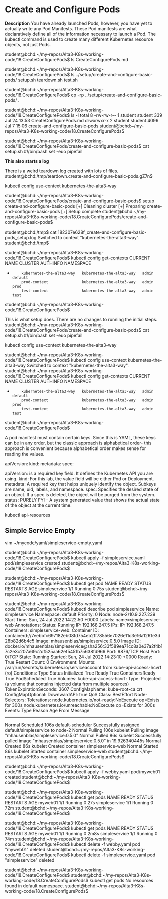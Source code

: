 # Create and Configure Pods

**Description**
You have already launched Pods, however, you have yet to actually write any Pod Manifests. 
These Pod manifests are what declaratively define all of the information necessary 
to launch a Pod. The kubectl command is used to create many different 
Kubernetes resource objects, not just Pods.




student@bchd:~/my-repos/Alta3-K8s-working-code/18.CreateConfigurePods$ ls
CreateConfigurePods.md

student@bchd:~/my-repos/Alta3-K8s-working-code/18.CreateConfigurePods$ ls ../setup/create-and-configure-basic-pods/
setup.sh  teardown.sh  test.sh

student@bchd:~/my-repos/Alta3-K8s-working-code/18.CreateConfigurePods$ cp -rp  ../setup/create-and-configure-basic-pods/ .

student@bchd:~/my-repos/Alta3-K8s-working-code/18.CreateConfigurePods$ ls -l
total 8
-rw-rw-r-- 1 student student  339 Jul 24 13:53 CreateConfigurePods.md
drwxrwxr-x 2 student student 4096 Jul  7 15:06 create-and-configure-basic-pods
student@bchd:~/my-repos/Alta3-K8s-working-code/18.CreateConfigurePods$ 

student@bchd:~/my-repos/Alta3-K8s-working-code/18.CreateConfigurePods/create-and-configure-basic-pods$ cat setup.sh 
#!/bin/bash
set -euo pipefail

**This also starts a log**

There is a weird teardown log created with lots of files.
student@bchd:/tmp/teardown.create-and-configure-basic-pods.gZ7n$


kubectl config use-context kubernetes-the-alta3-way

student@bchd:~/my-repos/Alta3-K8s-working-code/18.CreateConfigurePods/create-and-configure-basic-pods$ setup create-and-configure-basic-pods
[+] Cleaning cluster
[+] Preparing create-and-configure-basic-pods
[+] Setup complete
student@bchd:~/my-repos/Alta3-K8s-working-code/18.CreateConfigurePods/create-and-configure-basic-pods$ 


student@bchd:/tmp$ cat 182307e628f_create-and-configure-basic-pods_setup.log
Switched to context "kubernetes-the-alta3-way".
student@bchd:/tmp$ 

student@bchd:~/my-repos/Alta3-K8s-working-code/18.CreateConfigurePods$ kubectl config get-contexts
CURRENT   NAME                       CLUSTER                    AUTHINFO   NAMESPACE
*         kubernetes-the-alta3-way   kubernetes-the-alta3-way   admin      default
          prod-context               kubernetes-the-alta3-way   admin      prod
          test-context               kubernetes-the-alta3-way   admin      test
student@bchd:~/my-repos/Alta3-K8s-working-code/18.CreateConfigurePods$ 

This is what setup does.  There are no changes to running the initial steps.
student@bchd:~/my-repos/Alta3-K8s-working-code/18.CreateConfigurePods/create-and-configure-basic-pods$ cat setup.sh 
#!/bin/bash
set -euo pipefail

kubectl config use-context kubernetes-the-alta3-way


student@bchd:~/my-repos/Alta3-K8s-working-code/18.CreateConfigurePods$ kubectl config use-context kubernetes-the-alta3-way
Switched to context "kubernetes-the-alta3-way".
student@bchd:~/my-repos/Alta3-K8s-working-code/18.CreateConfigurePods$ kubectl config get-contexts
CURRENT   NAME                       CLUSTER                    AUTHINFO   NAMESPACE
*         kubernetes-the-alta3-way   kubernetes-the-alta3-way   admin      default
          prod-context               kubernetes-the-alta3-way   admin      prod
          test-context               kubernetes-the-alta3-way   admin      test
student@bchd:~/my-repos/Alta3-K8s-working-code/18.CreateConfigurePods$ 

A pod manifest must contain certain keys. Since this is YAML, these keys can be in any order, but the classic approach is alphabetical order- this approach is convenient because alphabetical order makes sense for reading the values.

apiVersion:
kind:
metadata:
spec:

apiVersion: is a required key field. It defines the Kubernetes API you are using.
kind: For this lab, the value field will be either Pod or Deployment.
metadata: A required key that helps uniquely identify the object. Subkeys are name, uid, labels, and namespace.
spec: Specifies the desired state of an object. If a spec is deleted, the object will be purged from the system.
status: PURELY FYI - A system generated value that shows the actual state of the object at the current time.

kubectl api-resources

## Simple Service Empty

vim ~/mycode/yaml/simpleservice-empty.yaml


student@bchd:~/my-repos/Alta3-K8s-working-code/18.CreateConfigurePods$ kubectl apply -f simpleservice.yaml 
pod/simpleservice created
student@bchd:~/my-repos/Alta3-K8s-working-code/18.CreateConfigurePods$ 

student@bchd:~/my-repos/Alta3-K8s-working-code/18.CreateConfigurePods$ kubectl get pod
NAME            READY   STATUS    RESTARTS   AGE
simpleservice   1/1     Running   0          75s
student@bchd:~/my-repos/Alta3-K8s-working-code/18.CreateConfigurePods$ 

student@bchd:~/my-repos/Alta3-K8s-working-code/18.CreateConfigurePods$ kubectl describe pod simpleservice 
Name:         simpleservice
Namespace:    default
Priority:     0
Node:         node-2/10.9.227.239
Start Time:   Sun, 24 Jul 2022 14:22:50 +0000
Labels:       name=simpleservice-web
Annotations:  <none>
Status:       Running
IP:           192.168.247.5
IPs:
  IP:  192.168.247.5
Containers:
  simpleservice-web:
    Container ID:   containerd://7eebbfc697182eb08fd754eb2ff78556e7026e11c3e16a1261e3d28b82d6b4c5
    Image:          mhausenblas/simpleservice:0.5.0
    Image ID:       docker.io/mhausenblas/simpleservice@sha256:33f589ea71cc8a0e37a2f4b17c2e3c207a69c2df525aa62ef5451b75638fd966
    Port:           9876/TCP
    Host Port:      0/TCP
    State:          Running
      Started:      Sun, 24 Jul 2022 14:23:10 +0000
    Ready:          True
    Restart Count:  0
    Environment:    <none>
    Mounts:
      /var/run/secrets/kubernetes.io/serviceaccount from kube-api-access-hcvrf (ro)
Conditions:
  Type              Status
  Initialized       True 
  Ready             True 
  ContainersReady   True 
  PodScheduled      True 
Volumes:
  kube-api-access-hcvrf:
    Type:                    Projected (a volume that contains injected data from multiple sources)
    TokenExpirationSeconds:  3607
    ConfigMapName:           kube-root-ca.crt
    ConfigMapOptional:       <nil>
    DownwardAPI:             true
QoS Class:                   BestEffort
Node-Selectors:              <none>
Tolerations:                 node.kubernetes.io/not-ready:NoExecute op=Exists for 300s
                             node.kubernetes.io/unreachable:NoExecute op=Exists for 300s
Events:
  Type    Reason     Age   From               Message
  ----    ------     ----  ----               -------
  Normal  Scheduled  106s  default-scheduler  Successfully assigned default/simpleservice to node-2
  Normal  Pulling    106s  kubelet            Pulling image "mhausenblas/simpleservice:0.5.0"
  Normal  Pulled     86s   kubelet            Successfully pulled image "mhausenblas/simpleservice:0.5.0" in 19.926340445s
  Normal  Created    86s   kubelet            Created container simpleservice-web
  Normal  Started    86s   kubelet            Started container simpleservice-web
student@bchd:~/my-repos/Alta3-K8s-working-code/18.CreateConfigurePods$ 


student@bchd:~/my-repos/Alta3-K8s-working-code/18.CreateConfigurePods$ kubectl apply -f webby.yaml 
pod/myweb01 created
student@bchd:~/my-repos/Alta3-K8s-working-code/18.CreateConfigurePods$ 


student@bchd:~/my-repos/Alta3-K8s-working-code/18.CreateConfigurePods$ kubectl get pods
NAME            READY   STATUS    RESTARTS   AGE
myweb01         1/1     Running   0          27s
simpleservice   1/1     Running   0          72m
student@bchd:~/my-repos/Alta3-K8s-working-code/18.CreateConfigurePods$ 


student@bchd:~/my-repos/Alta3-K8s-working-code/18.CreateConfigurePods$ kubectl get pods
NAME            READY   STATUS    RESTARTS   AGE
myweb01         1/1     Running   0          2m8s
simpleservice   1/1     Running   0          74m
student@bchd:~/my-repos/Alta3-K8s-working-code/18.CreateConfigurePods$ kubectl delete -f webby.yaml 
pod "myweb01" deleted
student@bchd:~/my-repos/Alta3-K8s-working-code/18.CreateConfigurePods$ kubectl delete -f simpleservice.yaml 
pod "simpleservice" deleted

student@bchd:~/my-repos/Alta3-K8s-working-code/18.CreateConfigurePods$ 
student@bchd:~/my-repos/Alta3-K8s-working-code/18.CreateConfigurePods$ kubectl get pods
No resources found in default namespace.
student@bchd:~/my-repos/Alta3-K8s-working-code/18.CreateConfigurePods$ 
